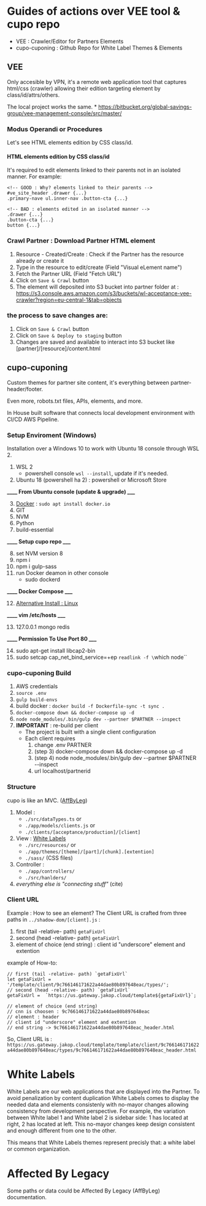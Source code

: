 # Guides of actions over VEE tool & cupo repo

* VEE : Crawler/Editor for Partners Elements
* cupo-cuponing : Github Repo for White Label Themes & Elements

## VEE
Only accesible by VPN, it's a remote web application tool that captures html/css (crawler) allowing their edition targeting element by class/id/attrs/others.

The local project works the same.
    * https://bitbucket.org/global-savings-group/vee-management-console/src/master/


### Modus Operandi or Procedures
Let's see HTML elements edition by CSS class/id.
#### HTML elements edition by CSS class/id
It's required to edit elements linked to their parents not in an isolated manner. For example:
```
<!-- GOOD : Why? elements linked to their parents -->
#ve_site_header .drawer {...}
.primary-nave ul.inner-nav .button-cta {...}

<!-- BAD : elements edited in an isolated manner -->
.drawer {...}
.button-cta {...}
button {...}
```

### Crawl Partner : Download Partner HTML element
1. Resource - Created/Create : Check if the Partner has the resource already or create it
2. Type in the resource to edit/create (Field "Visual eLement name")
3. Fetch the Partner URL (Field "Fetch URL")
4. Click on `Save & Crawl` button
5. The element will deposited into S3 bucket into partner folder at : https://s3.console.aws.amazon.com/s3/buckets/wl-acceptance-vee-crawler?region=eu-central-1&tab=objects

### **the process to save changes** are:
1. Click on `Save & Crawl` button
2. Click on `Save & Deploy to staging` button
3. Changes are saved and available to interact into S3 bucket like [partner]/[resource]/content.html



## cupo-cuponing
Custom themes for partner site content, it's everything between partner-header/footer.

Even more, robots.txt files, APIs, elements, and more.

In House built software that connects local development environment with CI/CD AWS Pipeline.

### Setup Enviroment (Windows)
Installation over a Windows 10 to work with Ubuntu 18 console through WSL 2.

1. WSL 2
    + powershell console `wsl --install`, update if it's needed.
2. Ubuntu 18 (powershell ha 2) : powershell or Microsoft Store

**____ From Ubuntu console (update & upgrade) ___**

3. [Docker](https://phoenixnap.com/kb/how-to-install-docker-on-ubuntu-18-04) : `sudo apt install docker.io`
4. GIT
5. NVM
6. Python
7. build-essential

**____ Setup cupo repo ___**

8. set NVM version 8
9. npm i
10. npm i gulp-sass
11. run Docker deamon in other console
    + sudo dockerd

**____ Docker Compose ___**

12. [Alternative Install : Linux](https://docs.docker.com/compose/install/#alternative-install-options)

**____ vim /etc/hosts ___**

13. 127.0.0.1 mongo redis

**____ Permission To Use Port 80 ___**

14. sudo apt-get install libcap2-bin
15. sudo setcap cap_net_bind_service=+ep `readlink -f \`which node\``

### cupo-cuponing Build
1. AWS credentials
2. `source .env`
3. `gulp build-envs`
4. build docker : `docker build -f Dockerfile-sync -t sync .`
5. `docker-compose down && docker-compose up -d`
6. `node node_modules/.bin/gulp dev --partner $PARTNER --inspect`
7. **IMPORTANT** : re-build per client
    - The project is built with a single client configuration
    - Each client requires
        1. change .env PARTNER
        2. (step 3) docker-compose down && docker-compose up -d
        3. (step 4) node node_modules/.bin/gulp dev --partner $PARTNER --inspect
        4. url localhost/partnerid

### Structure
cupo is like an MVC. ([AffByLeg](#affected-by-legacy))
1. Model : 
    + `./src/dataTypes.ts` or
    + `./app/models/clients.js` or
    + `./clients/[acceptance/production]/[client]`
2. View : [White Labels](#white-labels)
    + `./src/resources/` or
    + `./app/themes/[theme]/[part]/[chunk].[extention]`
    * `./sass/` (CSS files)
3. Controller : 
    + `./app/controllers/`
    + `./src/hanlders/`
4. _everything else is "connecting stuff"_ (cite)

### Client URL
Example : How to see an element?
The Client URL is crafted from three paths in `../shadow-dom/[client].js` : 
1. first (tail -relative- path) `getaFixUrl`
2. second (head -relative- path) `getaFixUrl`
3. element of choice (end string) : client id "underscore" element and extention

example of How-to:
```
// first (tail -relative- path) `getaFixUrl`
let getaFixUrl = '/template/client/9c766146171622a44dae80b897648eac/types/';
// second (head -relative- path) `getaFixUrl`
getaFixUrl =  `https://us.gateway.jakop.cloud/template${getaFixUrl}`;

// element of choice (end string)
// cnn is choosen : 9c766146171622a44dae80b897648eac
// element : header
// client id "underscore" element and extention
// end string -> 9c766146171622a44dae80b897648eac_header.html
```
So, Client URL is :
`https://us.gateway.jakop.cloud/template/template/client/9c766146171622a44dae80b897648eac/types/9c766146171622a44dae80b897648eac_header.html`



# White Labels
White Labels are our web applications that are displayed into the Partner. To avoid penalization by content duplication White Labels comes to display the needed data and elements consistenly with no-mayor changes allowing consistency from development perspective. For example, the variation between White label 1 and White label 2 is sidebar side: 1 has located at right, 2 has located at left. This no-mayor changes keep design consistent and enough different from one to the other.

This means that White Labels themes represent precisly that: a white label or common organization.

# Affected By Legacy
Some paths or data could be Affected By Legacy (AffByLeg) documentation.
